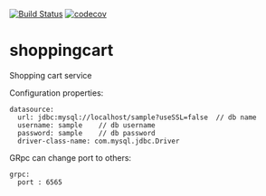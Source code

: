 [![Build Status](https://travis-ci.org/reactivesw/shopping_cart.svg?branch=master)](https://travis-ci.org/reactivesw/shopping_cart)
[![codecov](https://codecov.io/gh/reactivesw/shopping_cart/branch/master/graph/badge.svg)](https://codecov.io/gh/reactivesw/shopping_cart)

# shoppingcart
Shopping cart service

Configuration properties:
```
datasource:
  url: jdbc:mysql://localhost/sample?useSSL=false  // db name
  username: sample    // db username
  password: sample    // db password
  driver-class-name: com.mysql.jdbc.Driver
```

GRpc can change port to others:
```
grpc:
  port : 6565
```
